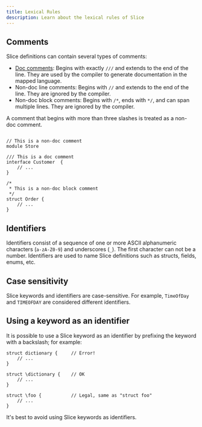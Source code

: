 ```yaml
---
title: Lexical Rules
description: Learn about the lexical rules of Slice
---
```


## Comments

Slice definitions can contain several types of comments:

- [Doc comments](/slice/language-guide/doc-comments): Begins with exactly `///` and extends to the end of the line.
  They are used by the compiler to generate documentation in the mapped language.
- Non-doc line comments: Begins with `//` and extends to the end of the line. They are ignored by the compiler.
- Non-doc block comments: Begins with `/*`, ends with `*/`, and can span multiple lines. They are ignored by the compiler.

A comment that begins with more than three slashes is treated as a non-doc comment.

```slice

// This is a non-doc comment
module Store

/// This is a doc comment
interface Customer  {
    // ...
}

/*
 * This is a non-doc block comment
 */
struct Order {
    // ...
}
```

## Identifiers

Identifiers consist of a sequence of one or more ASCII alphanumeric characters (`a-zA-Z0-9`) and underscores (`_`).
The first character can not be a number. Identifiers are used to name Slice definitions such as structs, fields, enums, etc.

## Case sensitivity

Slice keywords and identifiers are case-sensitive. For example, `TimeOfDay` and `TIMEOFDAY` are
considered different identifiers.

## Using a keyword as an identifier

It is possible to use a Slice keyword as an identifier by prefixing the keyword with a backslash; for example:

```slice
struct dictionary {     // Error!
    // ...
}

struct \dictionary {    // OK
    // ...
}

struct \foo {           // Legal, same as "struct foo"
    // ...
}
```

It's best to avoid using Slice keywords as identifiers.
